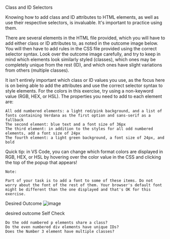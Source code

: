 Class and ID Selectors

Knowing how to add class and ID attributes to HTML elements, as well as use their respective selectors, is invaluable. It's important to practice using them.

There are several elements in the HTML file provided, which you will have to add either class or ID attributes to, as noted in the outcome image below. You will then have to add rules in the CSS file provided using the correct selector syntax. Look over the outcome image carefully, and try to keep in mind which elements look similarly styled (classes), which ones may be completely unique from the rest (ID), and which ones have slight variations from others (multiple classes).

It isn't entirely important which class or ID values you use, as the focus here is on being able to add the attributes and use the correct selector syntax to style elements. For the colors in this exercise, try using a non-keyword value (RGB, HEX, or HSL). The properties you need to add to each element are:

    All odd numbered elements: a light red/pink background, and a list of fonts containing Verdana as the first option and sans-serif as a fallback
    The second element: blue text and a font size of 36px
    The third element: in addition to the styles for all odd numbered elements, add a font size of 24px
    The fourth element: a light green background, a font size of 24px, and bold

Quick tip: in VS Code, you can change which format colors are displayed in RGB, HEX, or HSL by hovering over the color value in the CSS and clicking the top of the popup that appears!

    Note:

    Part of your task is to add a font to some of these items. Do not worry about the font of the rest of them. Your browser's default font might be different than the one displayed and that's OK for this exercise.

Desired Outcome
![image](https://user-images.githubusercontent.com/35959942/148005050-81b0ec6f-98be-4a8c-9ac4-c9ac3f472d53.png)


desired outcome
Self Check

    Do the odd numbered p elements share a class?
    Do the even numbered div elements have unique IDs?
    Does the Number 3 element have multiple classes?
